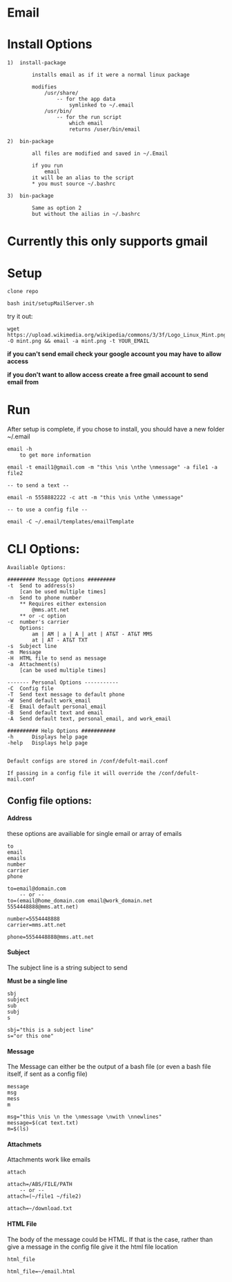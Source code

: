 # Email
# Install Options
    1)  install-package

            installs email as if it were a normal linux package

            modifies
                /usr/share/
                    -- for the app data
                        symlinked to ~/.email
                /usr/bin/   
                    -- for the run script
                        which email
                        returns /user/bin/email

    2)  bin-package

            all files are modified and saved in ~/.Email

            if you run
                email
            it will be an alias to the script
            * you must source ~/.bashrc

    3)  bin-package

            Same as option 2
            but without the ailias in ~/.bashrc

# Currently this only supports gmail

# Setup

    clone repo

    bash init/setupMailServer.sh

try it out:

    wget https://upload.wikimedia.org/wikipedia/commons/3/3f/Logo_Linux_Mint.png -O mint.png && email -a mint.png -t YOUR_EMAIL

**if you can't send email check your google account you may have to allow access**

**if you don't want to allow access create a free gmail account to send email from**


# Run

After setup is complete, if you chose to install, you should have a new folder ~/.email


    email -h
        to get more information

    email -t email1@gmail.com -m "this \nis \nthe \nmessage" -a file1 -a file2

    -- to send a text --

    email -n 5558882222 -c att -m "this \nis \nthe \nmessage"

    -- to use a config file --

    email -C ~/.email/templates/emailTemplate

# CLI Options:

    Availiable Options:

    ######### Message Options #########
    -t  Send to address(s)
        [can be used multiple times]
    -n  Send to phone number
        ** Requires either extension
            @mms.att.net
        ** or -c option
    -c  number's carrier
        Options:
            am | AM | a | A | att | AT&T - AT&T MMS
            at | AT - AT&T TXT
    -s  Subject line
    -m  Message
    -H  HTML file to send as message
    -a  Attachment(s)
        [can be used multiple times]

    ------- Personal Options -----------
    -C  Config file
    -T  Send text message to default phone
    -W  Send default work_email
    -E  Email default personal_email
    -B  Send default text and email
    -A  Send default text, personal_email, and work_email

    ########## Help Options ###########
    -h      Displays help page
    -help   Displays help page


    Default configs are stored in /conf/defult-mail.conf

    If passing in a config file it will override the /conf/defult-mail.conf


## Config file options:
#### Address

these options are availiable for single email or array of emails

    to
    email
    emails
    number
    carrier
    phone

    to=email@domain.com
        -- or --
    to=(email@home_domain.com email@work_domain.net 5554448888@mms.att.net)

    number=5554448888
    carrier=mms.att.net

    phone=5554448888@mms.att.net

#### Subject  

The subject line is a string subject to send

**Must be a single line**

    sbj
    subject
    sub
    subj
    s

    sbj="this is a subject line"
    s="or this one"

#### Message    

The Message can either be the output of a bash file (or even a bash file itself, if sent as a config file)

    message
    msg
    mess
    m

    msg="this \nis \n the \nmessage \nwith \nnewlines"
    message=$(cat text.txt)
    m=$(ls)

#### Attachmets

Attachments work like emails

    attach

    attach=/ABS/FILE/PATH
        -- or --
    attach=(~/file1 ~/file2)

    attach=~/download.txt

#### HTML File

The body of the message could be HTML.  If that is the case, rather than give a message in the config file give it the html file location

    html_file

    html_file=~/email.html
